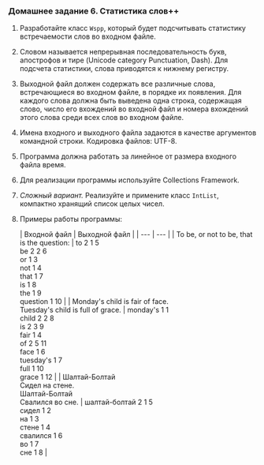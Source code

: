 ### Домашнее задание 6\. Статистика слов++

1.  Разработайте класс `Wspp`, который будет подсчитывать статистику встречаемости слов во входном файле.
2.  Словом называется непрерывная последовательность букв, апострофов и тире (Unicode category Punctuation, Dash). Для подсчета статистики, слова приводятся к нижнему регистру.
3.  Выходной файл должен содержать все различные слова, встречающиеся во входном файле, в порядке их появления. Для каждого слова должна быть выведена одна строка, содержащая слово, число его вхождений во входной файл и номера вхождений этого слова среди всех слов во входном файле.
4.  Имена входного и выходного файла задаются в качестве аргументов командной строки. Кодировка файлов: UTF-8.
5.  Программа должна работать за линейное от размера входного файла время.
6.  Для реализации программы используйте Collections Framework.
7.  _Сложный вариант._ Реализуйте и примените класс `IntList`, компактно хранящий список целых чисел.
8.  Примеры работы программы:

    | Входной файл | Выходной файл |
            | --- | --- |
    | To be, or not to be, that is the question: | to 2 1 5<br>    be 2 2 6<br>    or 1 3<br>    not 1 4<br>    that 1 7<br>    is 1 8<br>    the 1 9<br>    question 1 10 |
    | Monday's child is fair of face.<br>    Tuesday's child is full of grace. | monday's 1 1<br>    child 2 2 8<br>    is 2 3 9<br>    fair 1 4<br>    of 2 5 11<br>    face 1 6<br>    tuesday's 1 7<br>    full 1 10<br>    grace 1 12 |
    | Шалтай-Болтай<br>    Сидел на стене.<br>    Шалтай-Болтай<br>    Свалился во сне. | шалтай-болтай 2 1 5<br>    сидел 1 2<br>    на 1 3<br>    стене 1 4<br>    свалился 1 6<br>    во 1 7<br>    сне 1 8 |
